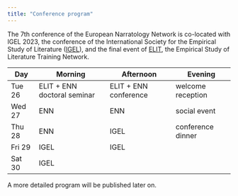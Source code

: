 ```yaml
---
title: "Conference program"
---
```




The 7th conference of the European Narratology Network is co-located with IGEL 2023, the conference of the International Society for the Empirical Study of Literature ([IGEL](https://igelsociety.org)), and the final event of [ELIT](https://www.elitnetwork.eu), the Empirical Study of Literature Training Network.

| Day      | Morning                     |  Afternoon             | Evening    |
| -------  | -------------------------- | -----------             | ---------- |
| Tue 26   |  ELIT + ENN doctoral seminar |  ELIT + ENN conference | welcome reception |
| Wed 27   |  ENN                       | ENN                   | social event  |
| Thu 28   |  ENN                         |  IGEL                  | conference dinner |
| Fri 29   |  IGEL                        |  IGEL                  |    |
| Sat 30   |  IGEL                        |                       |    |

A more detailed program will be published later on.
